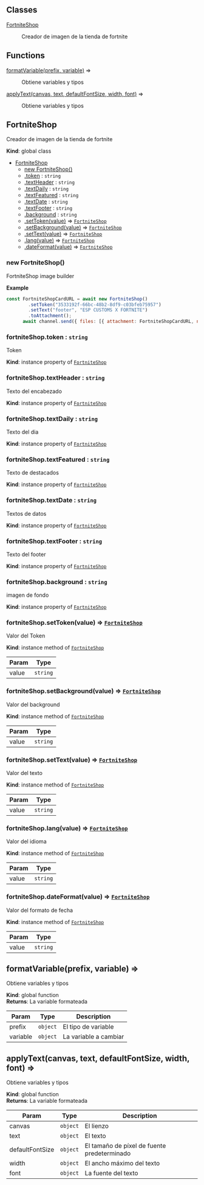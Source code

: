 ## Classes

<dl>
<dt><a href="#FortniteShop">FortniteShop</a></dt>
<dd><p>Creador de imagen de la tienda de fortnite</p>
</dd>
</dl>

## Functions

<dl>
<dt><a href="#formatVariable">formatVariable(prefix, variable)</a> ⇒</dt>
<dd><p>Obtiene variables y tipos</p>
</dd>
<dt><a href="#applyText">applyText(canvas, text, defaultFontSize, width, font)</a> ⇒</dt>
<dd><p>Obtiene variables y tipos</p>
</dd>
</dl>

<a name="FortniteShop"></a>

## FortniteShop
Creador de imagen de la tienda de fortnite

**Kind**: global class  

* [FortniteShop](#FortniteShop)
    * [new FortniteShop()](#new_FortniteShop_new)
    * [.token](#FortniteShop+token) : <code>string</code>
    * [.textHeader](#FortniteShop+textHeader) : <code>string</code>
    * [.textDaily](#FortniteShop+textDaily) : <code>string</code>
    * [.textFeatured](#FortniteShop+textFeatured) : <code>string</code>
    * [.textDate](#FortniteShop+textDate) : <code>string</code>
    * [.textFooter](#FortniteShop+textFooter) : <code>string</code>
    * [.background](#FortniteShop+background) : <code>string</code>
    * [.setToken(value)](#FortniteShop+setToken) ⇒ [<code>FortniteShop</code>](#FortniteShop)
    * [.setBackground(value)](#FortniteShop+setBackground) ⇒ [<code>FortniteShop</code>](#FortniteShop)
    * [.setText(value)](#FortniteShop+setText) ⇒ [<code>FortniteShop</code>](#FortniteShop)
    * [.lang(value)](#FortniteShop+lang) ⇒ [<code>FortniteShop</code>](#FortniteShop)
    * [.dateFormat(value)](#FortniteShop+dateFormat) ⇒ [<code>FortniteShop</code>](#FortniteShop)

<a name="new_FortniteShop_new"></a>

### new FortniteShop()
FortniteShop image builder

**Example**  
```js
const FortniteShopCardURL = await new FortniteShop()
        .setToken("3533192f-66bc-48b2-8df9-c03bfeb75957")
        .setText("footer", "ESP CUSTOMS X FORTNITE")
        .toAttachment();
      await channel.send({ files: [{ attachment: FortniteShopCardURL, name: 'FortniteShop.png' }] })
```
<a name="FortniteShop+token"></a>

### fortniteShop.token : <code>string</code>
Token

**Kind**: instance property of [<code>FortniteShop</code>](#FortniteShop)  
<a name="FortniteShop+textHeader"></a>

### fortniteShop.textHeader : <code>string</code>
Texto del encabezado

**Kind**: instance property of [<code>FortniteShop</code>](#FortniteShop)  
<a name="FortniteShop+textDaily"></a>

### fortniteShop.textDaily : <code>string</code>
Texto del dia

**Kind**: instance property of [<code>FortniteShop</code>](#FortniteShop)  
<a name="FortniteShop+textFeatured"></a>

### fortniteShop.textFeatured : <code>string</code>
Texto de destacados

**Kind**: instance property of [<code>FortniteShop</code>](#FortniteShop)  
<a name="FortniteShop+textDate"></a>

### fortniteShop.textDate : <code>string</code>
Textos de datos

**Kind**: instance property of [<code>FortniteShop</code>](#FortniteShop)  
<a name="FortniteShop+textFooter"></a>

### fortniteShop.textFooter : <code>string</code>
Texto del footer

**Kind**: instance property of [<code>FortniteShop</code>](#FortniteShop)  
<a name="FortniteShop+background"></a>

### fortniteShop.background : <code>string</code>
imagen de fondo

**Kind**: instance property of [<code>FortniteShop</code>](#FortniteShop)  
<a name="FortniteShop+setToken"></a>

### fortniteShop.setToken(value) ⇒ [<code>FortniteShop</code>](#FortniteShop)
Valor del Token

**Kind**: instance method of [<code>FortniteShop</code>](#FortniteShop)  

| Param | Type |
| --- | --- |
| value | <code>string</code> | 

<a name="FortniteShop+setBackground"></a>

### fortniteShop.setBackground(value) ⇒ [<code>FortniteShop</code>](#FortniteShop)
Valor del background

**Kind**: instance method of [<code>FortniteShop</code>](#FortniteShop)  

| Param | Type |
| --- | --- |
| value | <code>string</code> | 

<a name="FortniteShop+setText"></a>

### fortniteShop.setText(value) ⇒ [<code>FortniteShop</code>](#FortniteShop)
Valor del texto

**Kind**: instance method of [<code>FortniteShop</code>](#FortniteShop)  

| Param | Type |
| --- | --- |
| value | <code>string</code> | 

<a name="FortniteShop+lang"></a>

### fortniteShop.lang(value) ⇒ [<code>FortniteShop</code>](#FortniteShop)
Valor del idioma

**Kind**: instance method of [<code>FortniteShop</code>](#FortniteShop)  

| Param | Type |
| --- | --- |
| value | <code>string</code> | 

<a name="FortniteShop+dateFormat"></a>

### fortniteShop.dateFormat(value) ⇒ [<code>FortniteShop</code>](#FortniteShop)
Valor del formato de fecha

**Kind**: instance method of [<code>FortniteShop</code>](#FortniteShop)  

| Param | Type |
| --- | --- |
| value | <code>string</code> | 

<a name="formatVariable"></a>

## formatVariable(prefix, variable) ⇒
Obtiene variables y tipos

**Kind**: global function  
**Returns**: La variable formateada  

| Param | Type | Description |
| --- | --- | --- |
| prefix | <code>object</code> | El tipo de variable |
| variable | <code>object</code> | La variable a cambiar |

<a name="applyText"></a>

## applyText(canvas, text, defaultFontSize, width, font) ⇒
Obtiene variables y tipos

**Kind**: global function  
**Returns**: La variable formateada  

| Param | Type | Description |
| --- | --- | --- |
| canvas | <code>object</code> | El lienzo |
| text | <code>object</code> | El texto |
| defaultFontSize | <code>object</code> | El tamaño de píxel de fuente predeterminado |
| width | <code>object</code> | El ancho máximo del texto |
| font | <code>object</code> | La fuente del texto |

